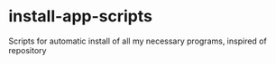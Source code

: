 # install-app-scripts
Scripts for automatic install of all my necessary programs, inspired of repository

